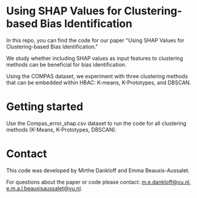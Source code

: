 # Using SHAP Values for Clustering-based Bias Identification
In this repo, you can find the code for our paper "Using SHAP Values for Clustering-based Bias Identification."

We study whether including SHAP values as input features to clustering methods can be beneficial for bias identification. 

Using the COMPAS dataset, we experiment with three clustering methods that can be embedded within HBAC: K-means, K-Prototypes, and DBSCAN. 

# Getting started
Use the Compas_error_shap.csv dataset to run the code for all clustering methods (K-Means, K-Prototypes, DBSCAN). 

# Contact

This code was developed by Mirthe Dankloff and Emma Beauxis-Aussalet. 

For questions about the paper or code please contact: m.e.dankloff@vu.nl, e.m.a.l.beauxisaussalet@vu.nl.
